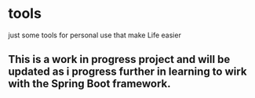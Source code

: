 # tools
just some tools for personal use that make Life easier

## This is a work in progress project and will be updated as i progress further in learning to wirk with the Spring Boot framework.
